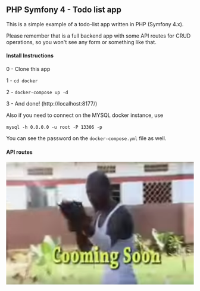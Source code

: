 ## PHP Symfony 4 - Todo list app

This is a simple example of a todo-list app written in PHP (Symfony 4.x).

Please remember that is a full backend app with some API routes for CRUD operations, so you won't see any form or something like that. 


#### Install Instructions

0 - Clone this app

1 - `cd docker`

2 - `docker-compose up -d`

3 - And done! (http://localhost:8177/)

Also if you need to connect on the MYSQL docker instance, use

`mysql -h 0.0.0.0 -u root -P 13306 -p`

You can see the password on the `docker-compose.yml` file as well.

#### API routes

![](comingsoon.png)
